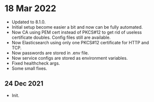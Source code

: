 # 18 Mar 2022
- Updated to 8.1.0.
- Initial setup become easier a bit and now can be fully automated.
- Now CA using PEM cert instead of PKCS#12 to get rid of useless certificate doubles.
  Config files still are available.
- Now Elasticsearch using only one PKCS#12 certificate for HTTP and TCP.
- Now passwords are stored in .env file.
- Now service configs are stored as environment variables.
- Fixed healthcheck args.
- Some small fixes.

## 24 Dec 2021
- Init.
